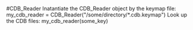 #CDB_Reader
Inatantiate the CDB_Reader object by the keymap file:
    my_cdb_reader = CDB_Reader("/some/directory/*.cdb.keymap")
Look up the CDB files:
    my_cdb_reader(some_key)
